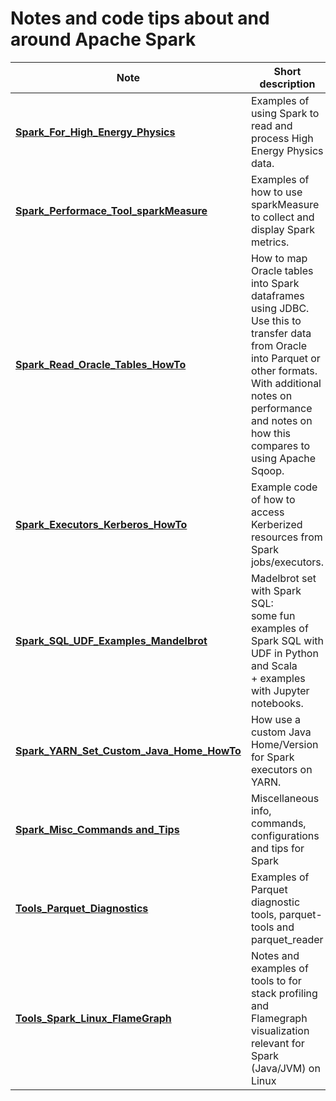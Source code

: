 # Notes and code tips about and around Apache Spark

| Note                        | Short description
| -------------------------- | -------------------------------------------------------------------------------------
| [**Spark_For_High_Energy_Physics**](Spark_HEP_Examples) | Examples of using Spark to read and process High Energy Physics data.
| [**Spark_Performace_Tool_sparkMeasure**](Spark_Performace_Tool_sparkMeasure.md)|Examples of how to use sparkMeasure to collect and display Spark metrics.
| [**Spark_Read_Oracle_Tables_HowTo**](Spark_Oracle_JDBC_Howto.md) | How to map Oracle tables into Spark dataframes using JDBC. Use this to transfer data from Oracle into Parquet or other formats. With additional notes on performance and notes on how this compares to using Apache Sqoop.
| [**Spark_Executors_Kerberos_HowTo**](Spark_Executors_Kerberos_HowTo.md) | Example code of how to access Kerberized resources from Spark jobs/executors.
| [**Spark_SQL_UDF_Examples_Mandelbrot**](Spark_SQL_UDF_examples_Mandelbrot) | Madelbrot set with Spark SQL:<br>some fun examples of Spark SQL with UDF in Python and Scala<br> + examples with Jupyter notebooks.
| [**Spark_YARN_Set_Custom_Java_Home_HowTo**](Spark_Set_Java_Home_Howto.md) | How use a custom Java Home/Version for Spark executors on YARN.
| [**Spark_Misc_Commands and_Tips**](Spark_Misc_Info.md) | Miscellaneous info, commands, configurations and tips for Spark
| [**Tools_Parquet_Diagnostics**](Tools_Parquet_Diagnostics.md) | Examples of Parquet diagnostic tools, parquet-tools and parquet_reader
| [**Tools_Spark_Linux_FlameGraph**](Tools_Spark_Linux_FlameGraph.md) | Notes and examples of tools to for stack profiling and Flamegraph visualization relevant for Spark (Java/JVM) on Linux

